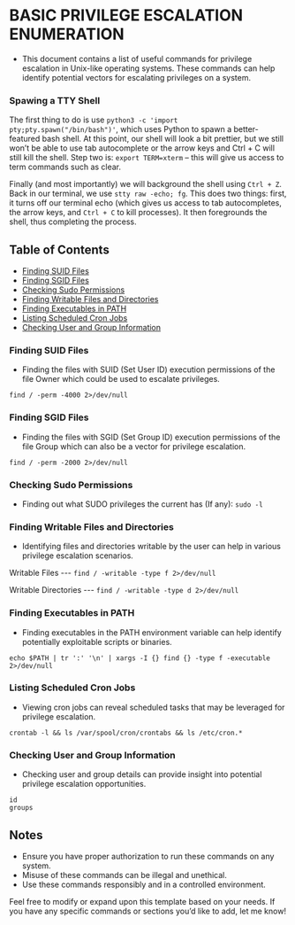 # BASIC PRIVILEGE ESCALATION ENUMERATION
- This document contains a list of useful commands for privilege escalation in Unix-like operating systems. These commands can help identify potential vectors for escalating privileges on a system.
### Spawing a TTY Shell
  The first thing to do is use `python3 -c 'import pty;pty.spawn("/bin/bash")'`, which uses Python to spawn a better-featured bash shell. At this point, our shell will look a bit prettier, but we still won’t be able to use tab autocomplete or the arrow keys and Ctrl + C will still kill the shell.
Step two is: `export TERM=xterm` – this will give us access to term commands such as clear.

Finally (and most importantly) we will background the shell using `Ctrl + Z`. Back in our terminal, we use `stty raw -echo; fg`. This does two things: first, it turns off our terminal echo (which gives us access to tab autocompletes, the arrow keys, and `Ctrl + C` to kill processes). It then foregrounds the shell, thus completing the process.

## Table of Contents
- [Finding SUID Files](#finding-suid-files)
- [Finding SGID Files](#finding-sgid-files)
- [Checking Sudo Permissions](#checking-sudo-permissions)
- [Finding Writable Files and Directories](#finding-writable-files-and-directories)
- [Finding Executables in PATH](#finding-executables-in-path)
- [Listing Scheduled Cron Jobs](#listing-scheduled-cron-jobs)
- [Checking User and Group Information](#checking-user-and-group-information)

### Finding SUID Files
- Finding the files with SUID (Set User ID) execution permissions of the file Owner which could be used to escalate privileges.

```find / -perm -4000 2>/dev/null```

### Finding SGID Files
- Finding the files with SGID (Set Group ID) execution permissions of the file Group which can also be a vector for privilege escalation.

``` find / -perm -2000 2>/dev/null ```

### Checking Sudo Permissions
- Finding out what SUDO privileges the current has (If any):
```sudo -l```

### Finding Writable Files and Directories
- Identifying files and directories writable by the user can help in various privilege escalation scenarios.

Writable Files --- ``` find / -writable -type f 2>/dev/null ```

Writable Directories --- ``` find / -writable -type d 2>/dev/null  ```

### Finding Executables in PATH
- Finding executables in the PATH environment variable can help identify potentially exploitable scripts or binaries.

``` echo $PATH | tr ':' '\n' | xargs -I {} find {} -type f -executable 2>/dev/null ```

### Listing Scheduled Cron Jobs
- Viewing cron jobs can reveal scheduled tasks that may be leveraged for privilege escalation.

``` crontab -l && ls /var/spool/cron/crontabs && ls /etc/cron.* ```

### Checking User and Group Information
- Checking user and group details can provide insight into potential privilege escalation opportunities.

```
id
groups
```

## Notes
- Ensure you have proper authorization to run these commands on any system.
- Misuse of these commands can be illegal and unethical.
- Use these commands responsibly and in a controlled environment.

Feel free to modify or expand upon this template based on your needs. If you have any specific commands or sections you’d like to add, let me know!

